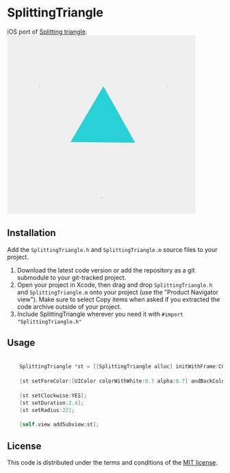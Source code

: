 SplittingTriangle
=================

iOS port of [Splitting triangle](https://dribbble.com/shots/1678788-Splitting-triangle).
<img src="SplittingTriangle.gif"/>

## Installation

Add the `SplittingTriangle.h` and `SplittingTriangle.m` source files to your project.

1. Download the latest code version or add the repository as a git submodule to your git-tracked project.
2. Open your project in Xcode, then drag and drop `SplittingTriangle.h` and `SplittingTriangle.m` onto your project (use the "Product Navigator view"). Make sure to select Copy items when asked if you extracted the code archive outside of your project.
3. Include SplittingTriangle wherever you need it with `#import "SplittingTriangle.h"`

## Usage

``` objective-c

	SplittingTriangle *st = [[SplittingTriangle alloc] initWithFrame:CGRectMake(0, 0, 300, 300)];
	    
	[st setForeColor:[UIColor colorWithWhite:0.7 alpha:0.7] andBackColor:[UIColor clearColor]];
	    
	[st setClockwise:YES];
	[st setDuration:2.4];
	[st setRadius:22];
	
	[self.view addSubview:st];

```

## License

This code is distributed under the terms and conditions of the [MIT license](LICENSE). 
